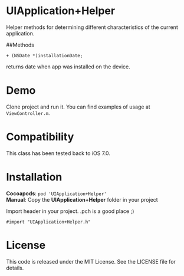 # UIApplication+Helper
Helper methods for determining different characteristics of the current application.


##Methods

```objc
+ (NSDate *)installationDate;
```
returns date when app was installed on the device.


Demo
====

Clone project and run it. You can find examples of usage at `ViewController.m`.


Compatibility
=============

This class has been tested back to iOS 7.0.


Installation
============

__Cocoapods__: `pod 'UIApplication+Helper'`<br />
__Manual__: Copy the __UIApplication+Helper__ folder in your project<br />

Import header in your project. .pch is a good place ;)

    #import "UIApplication+Helper.h"

License
=======

This code is released under the MIT License. See the LICENSE file for
details.
